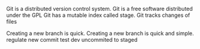 Git is a distributed version control system.
Git is a free software  distributed under the GPL
Git has a mutable index called stage.
Git tracks changes of files

Creating a new branch is quick.
Creating a new branch is quick and simple.
regulate new commit test
dev uncommited to staged

